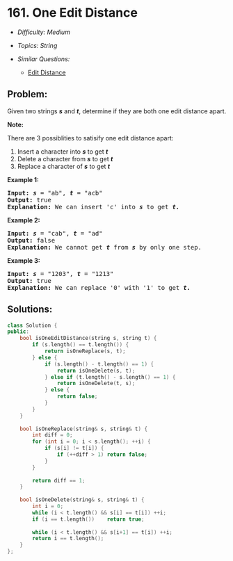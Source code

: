 # 161. One Edit Distance

* *Difficulty: Medium*

* *Topics: String*

* *Similar Questions:*

  * [Edit Distance](edit-distance.md)

## Problem:

<p>Given two strings <b><i>s</i></b>&nbsp;and <b><i>t</i></b>, determine if they are both one edit distance apart.</p>

<p><strong>Note:</strong>&nbsp;</p>

<p>There are 3 possiblities to satisify one edit distance apart:</p>

<ol>
	<li>Insert a&nbsp;character into <strong><em>s</em></strong>&nbsp;to get&nbsp;<strong><em>t</em></strong></li>
	<li>Delete a&nbsp;character from&nbsp;<strong><em>s</em></strong>&nbsp;to get&nbsp;<strong><em>t</em></strong></li>
	<li>Replace a character of&nbsp;<strong><em>s</em></strong>&nbsp;to get&nbsp;<strong><em>t</em></strong></li>
</ol>

<p><strong>Example 1:</strong></p>

<pre>
<strong>Input:</strong> <strong><em>s</em></strong> = &quot;ab&quot;, <strong><em>t</em></strong> = &quot;acb&quot;
<strong>Output:</strong> true
<strong>Explanation:</strong> We can insert &#39;c&#39; into <strong><em>s</em></strong>&nbsp;to get&nbsp;<strong><em>t.</em></strong>
</pre>

<p><strong>Example 2:</strong></p>

<pre>
<strong>Input:</strong> <strong><em>s</em></strong> = &quot;cab&quot;, <strong><em>t</em></strong> = &quot;ad&quot;
<strong>Output:</strong> false
<strong>Explanation:</strong> We cannot get <strong><em>t </em></strong>from <strong><em>s </em></strong>by only one step.</pre>

<p><strong>Example 3:</strong></p>

<pre>
<strong>Input:</strong> <strong><em>s</em></strong> = &quot;1203&quot;, <strong><em>t</em></strong> = &quot;1213&quot;
<strong>Output:</strong> true
<strong>Explanation:</strong> We can replace &#39;0&#39; with &#39;1&#39; to get&nbsp;<strong><em>t.</em></strong></pre>

## Solutions:

```c++
class Solution {
public:
    bool isOneEditDistance(string s, string t) {
        if (s.length() == t.length()) {
            return isOneReplace(s, t);
        } else {
            if (s.length() - t.length() == 1) {
                return isOneDelete(s, t);
            } else if (t.length() - s.length() == 1) {
                return isOneDelete(t, s);
            } else {
                return false;
            }
        }
    }
    
    bool isOneReplace(string& s, string& t) {
        int diff = 0;
        for (int i = 0; i < s.length(); ++i) {
            if (s[i] != t[i]) {
                if (++diff > 1) return false;
            }
        }
        
        return diff == 1;
    }
    
    bool isOneDelete(string& s, string& t) {
        int i = 0;
        while (i < t.length() && s[i] == t[i]) ++i;
        if (i == t.length())    return true;
        
        while (i < t.length() && s[i+1] == t[i]) ++i;
        return i == t.length();
    }
};
```
